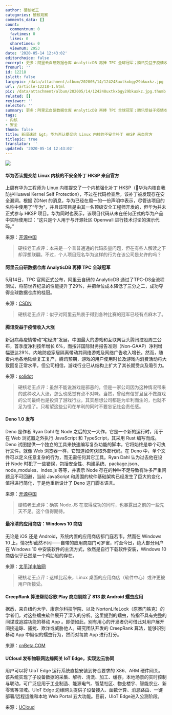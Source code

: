 ```yaml
---
author: 硬核老王
categories: 硬核观察
comments_data: []
count:
  commentnum: 0
  favtimes: 0
  likes: 0
  sharetimes: 0
  viewnum: 2953
date: '2020-05-14 12:43:02'
editorchoice: false
excerpt: 更多：阿里云自研数据仓库 AnalyticDB 再捧 TPC 全球冠军；腾讯受益于疫情收入大涨
fromurl: ''
id: 12218
islctt: false
largepic: /data/attachment/album/202005/14/124248uxtkxbgy29bkuxkz.jpg
url: /article-12218-1.html
pic: /data/attachment/album/202005/14/124248uxtkxbgy29bkuxkz.jpg.thumb.jpg
related: []
reviewer: ''
selector: ''
summary: 更多：阿里云自研数据仓库 AnalyticDB 再捧 TPC 全球冠军；腾讯受益于疫情收入大涨
tags:
- 内核
- 安全
thumb: false
title: 新闻速读 &gt; 华为否认提交给 Linux 内核的不安全补丁 HKSP 来自官方
titlepic: true
translator: ''
updated: '2020-05-14 12:43:02'
---
```


![](/data/attachment/album/202005/14/124248uxtkxbgy29bkuxkz.jpg)


#### 华为否认提交给 Linux 内核的不安全补丁 HKSP 来自官方


上周有华为工程师为 Linux 内核提交了一个内核强化补丁 HKSP（华为内核自我防护Huawei Kernel Self Protection），不过在代码检查后，该补丁被发现存在安全漏洞。根据 ZDNet 的消息，华为已经在周一的一份声明中表示，尽管该项目的名称中使用了“华为”，并且该项目是由其一名顶级安全工程师开发的，但华为并未正式参与 HKSP 项目。华为同时也表示，该项目代码从未在任何正式的华为产品中实际使用过：“这只是个人用于与开源社区 Openwall 进行技术讨论的演示代码。”


来源：[开源中国](https://www.oschina.net/news/115632/huawei-denies-involvement-in-buggy-linux-kernel-patch-proposal?tdsourcetag=s_pctim_aiomsg)



> 
> 硬核老王点评：本来是一个普普通通的代码质量问题，但在有些人解读之下却浮想联翩。不过，个人项目冠名华为这样的行为在该公司是允许的吗？
> 
> 
> 


#### 阿里云自研数据仓库 AnalyticDB 再捧 TPC 全球冠军


5月14日，TPC 官网正式公布，阿里云自研的 AnalyticDB 通过了TPC-DS全流程测试，将前世界纪录的性能提升了29%，并把单位成本降低了三分之二，成功夺得全球数据仓库的桂冠。


来源：[CSDN](https://mp.weixin.qq.com/s/rpZ8gbEw-Ak9_7Sc2eQShg)



> 
> 硬核老王点评：似乎对阿里云热衷于得到各种比赛的冠军已经有点麻木了。
> 
> 
> 


#### 腾讯受益于疫情收入大涨


新冠病毒疫情带动“宅经济”发展，中国最大的游戏和互联网巨头腾讯控股周三公布，首季度净利按年增长 6%，而按非国际财务报告准则（Non-GAAP）净利增幅更达29%，内地防疫家居隔离带动其网络游戏及网络广告收入增长。然而，随着内地各地陆续复工复产，腾讯预期，游戏的用户使用时长及游戏内消费活动将大致回复正常水平，但公司相信，游戏行业已从结构上扩大了其长期受众及吸引力。


来源：[solidot](https://www.solidot.org/story?sid=64354)



> 
> 硬核老王点评：虽然不能说游戏是邪恶的，但是一家公司因为这种情况带来的这种收入大涨，怎么也感觉有点不对味。当然，曾经有信誓旦旦不做游戏的公司最终也是投资了游戏行业，其实想想公司都是为牟利而生的，也就不足为怪了。只希望这些公司在牟利的同时不要忘记社会责任感。
> 
> 
> 


#### Deno 1.0 发布


Deno 是作者 Ryan Dahl 在 Node 之后的又一大作，它是一个新的运行时，用于在 Web 浏览器之外执行 JavaScript 和 TypeScript，其采用 Rust 编写而成。Deno 试图提供一个独立的工具来快速编写复杂功能的脚本，它将始终是单个可执行文件。就像 Web 浏览器一样，它知道如何获取外部代码。在 Deno 中，单个文件可以定义任意复杂的行为，而无需任何其它工具。Ryan Dahl 认为过去他在设计 Node 时犯了一些错误，包括安全性、构建系统、package.json、node\_modules、index.js 等等，并表示 Node 存在的种种不足导致有许多严重问题且不可回避，当前 JavaScript 和周围的软件基础架构已经发生了巨大的变化，值得进行简化，于是他重新设计了 Deno 这门脚本语言。


来源：[开源中国](https://www.oschina.net/news/115625/deno-1-0-released)



> 
> 硬核老王点评：确实 Node.JS 在取得成功的同时，也暴露出之前的一些先天不足。这个值得期待。
> 
> 
> 


#### 最冷清的应用商店：Windows 10 商店


无论是 iOS 还是 Android，系统内置的应用商店都门庭若市。然而在 Windows 10 上，情况却截然不同——自带的应用商店门可罗雀，时至今日，绝大部分用户在 Windows 10 中安装软件的主流方式，依然是自行下载软件安装，Windows 10 商店似乎已然是一个鸡肋般的存在。


来源：[太平洋电脑网](https://www.cnbeta.com/articles/tech/978733.htm)



> 
> 硬核老王点评：这样比起来，Linux 桌面的应用商店（软件中心）或许更被用户所接受。
> 
> 
> 


#### CreepRank 算法帮助谷歌 Play 商店剔除了 813 款 Android 蠕虫应用


据悉，来自纽约大学、康奈尔科技学院、以及 NortonLifeLock（原赛门铁克）的学者们，对这些蠕虫软件展开了深入的分析。这里提到的蠕虫，特指不具有完整的间谍或追踪功能的移动 App 。即便如此，别有用心的开发者仍可借此对用户展开间接追踪、骚扰、欺诈或威胁他人。研究团队开发的 CreepRank 算法，能够识别移动 App 中疑似的蠕虫行为，然而对每款 App 进行打分。


来源：[cnBeta.COM](https://www.cnbeta.com/articles/tech/978495.htm)


#### UCloud 发布物联网边缘网关 IoT Edge，实现边云协同


用户可以将 UIoT Edge 运行系统直接安装到符合要求的 X86、ARM 硬件网关。该系统实现了子设备数据的采集、解析、清洗、加工、缓存，本地场景的实时控制与联动，可广泛应用于工业制造、能源电气、智慧社区、物业楼宇、智能农业、新零售等领域。UIoT Edge 边缘网关提供子设备接入、函数计算、消息路由、一键部署/远程运维和本地 Web Portal 五大功能。目前，UIoT Edge进入公测阶段。


来源：[UCloud](https://mp.weixin.qq.com/s/B6JNQvkyOca25o1V6hIMHQ)